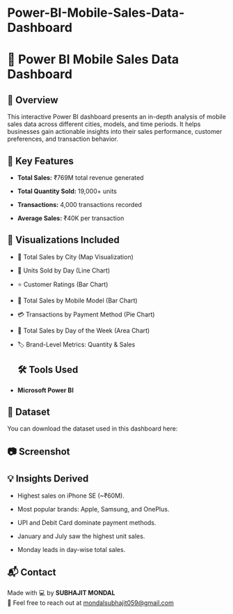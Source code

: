 # Power-BI-Mobile-Sales-Data-Dashboard
# 📱 Power BI Mobile Sales Data Dashboard


## 📌 Overview
This interactive Power BI dashboard presents an in-depth analysis of mobile sales data across different cities, models, and time periods. It helps businesses gain actionable insights into their sales performance, customer preferences, and transaction behavior.
## 🚀 Key Features
- **Total Sales:** ₹769M total revenue generated

- **Total Quantity Sold:** 19,000+ units

- **Transactions:** 4,000 transactions recorded

- **Average Sales:** ₹40K per transaction


## 📍 Visualizations Included
- 🌆 Total Sales by City (Map Visualization) 

- 📅 Units Sold by Day (Line Chart)

- ⭐ Customer Ratings (Bar Chart)

- 📱 Total Sales by Mobile Model (Bar Chart)

- 💳 Transactions by Payment Method (Pie Chart)

- 📆 Total Sales by Day of the Week (Area Chart)

- 🏷️ Brand-Level Metrics: Quantity & Sales
  ## 🛠️ Tools Used
- **Microsoft Power BI**
## 📂 Dataset
You can download the dataset used in this dashboard here:




##  📷 Screenshot







## 💡 Insights Derived
- Highest sales on iPhone SE (~₹60M).

- Most popular brands: Apple, Samsung, and OnePlus.

- UPI and Debit Card dominate payment methods.

- January and July saw the highest unit sales.

- Monday leads in day-wise total sales.
## 📬 Contact
Made with 💻 by **SUBHAJIT MONDAL**  
📩 Feel free to reach out at mondalsubhajit059@gmail.com

